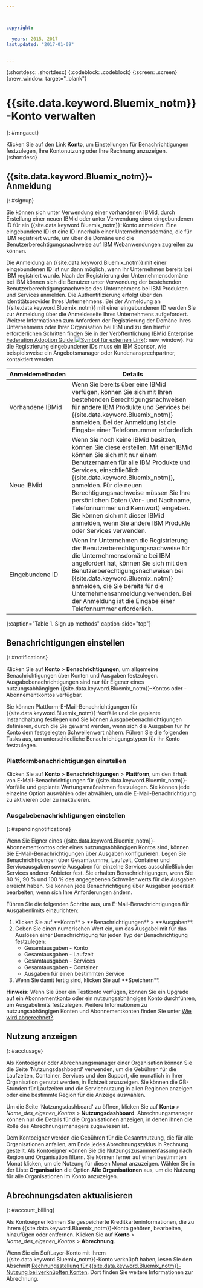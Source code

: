 ```yaml
---



copyright:

  years: 2015, 2017
lastupdated: "2017-01-09"


---
```


{:shortdesc: .shortdesc}
{:codeblock: .codeblock}
{:screen: .screen}
{:new_window: target="_blank"}

# {{site.data.keyword.Bluemix_notm}}-Konto verwalten
{: #mngacct}

Klicken Sie auf den Link **Konto**, um Einstellungen für Benachrichtigungen festzulegen, Ihre Kontonutzung oder Ihre Rechnung anzuzeigen.
{:shortdesc}

## {{site.data.keyword.Bluemix_notm}}-Anmeldung
{: #signup}

Sie können sich unter Verwendung einer vorhandenen IBMid, durch Erstellung einer neuen IBMid oder unter Verwendung einer eingebundenen ID für ein {{site.data.keyword.Bluemix_notm}}-Konto anmelden. Eine eingebundene ID ist eine ID innerhalb einer Unternehmensdomäne, die für IBM registriert wurde, um über die Domäne und die Benutzerberechtigungsnachweise auf IBM Webanwendungen zugreifen zu können.  

Die Anmeldung an {{site.data.keyword.Bluemix_notm}} mit einer eingebundenen ID ist nur dann möglich, wenn Ihr Unternehmen bereits bei IBM registriert wurde.  Nach der Registrierung der Unternehmensdomäne bei IBM können sich die Benutzer unter Verwendung der bestehenden Benutzerberechtigungsnachweise des Unternehmens bei IBM Produkten und Services anmelden. Die Authentifizierung erfolgt über den Identitätsprovider Ihres Unternehmens. Bei der Anmeldung an {{site.data.keyword.Bluemix_notm}} mit einer eingebundenen ID werden Sie zur Anmeldung über die Anmeldeseite Ihres Unternehmens aufgefordert. Weitere Informationen zum Anfordern der Registrierung der Domäne Ihres Unternehmens oder Ihrer Organisation bei IBM und zu den hierfür erforderlichen Schritten finden Sie in der Veröffentlichung [IBMid Enterprise Federation Adoption Guide ![Symbol für externen Link](../icons/launch-glyph.svg)](https://ibm.box.com/v/IBMid-Federation-Guide){: new_window}. Für die Registrierung eingebundener IDs muss ein IBM Sponsor, wie beispielsweise ein Angebotsmanager oder Kundenansprechpartner, kontaktiert werden.

| Anmeldemethoden | Details |    
|-----------------|---------|
|Vorhandene IBMid | Wenn Sie bereits über eine IBMid verfügen, können Sie sich mit Ihren bestehenden Berechtigungsnachweisen für andere IBM Produkte und Services bei {{site.data.keyword.Bluemix_notm}} anmelden. Bei der Anmeldung ist die Eingabe einer Telefonnummer erforderlich. |
|Neue IBMid | Wenn Sie noch keine IBMid besitzen, können Sie diese erstellen. Mit einer IBMid können Sie sich mit nur einem Benutzernamen für alle IBM Produkte und Services, einschließlich {{site.data.keyword.Bluemix_notm}}, anmelden. Für die neuen Berechtigungsnachweise müssen Sie Ihre persönlichen Daten (Vor- und Nachname, Telefonnummer und Kennwort) eingeben. Sie können sich mit dieser IBMid anmelden, wenn Sie andere IBM Produkte oder Services verwenden.  |
|Eingebundene ID | Wenn Ihr Unternehmen die Registrierung der Benutzerberechtigungsnachweise für die Unternehmensdomäne bei IBM angefordert hat, können Sie sich mit den Benutzerberechtigungsnachweisen bei {{site.data.keyword.Bluemix_notm}} anmelden, die Sie bereits für die Unternehmensanmeldung verwenden. Bei der Anmeldung ist die Eingabe einer Telefonnummer erforderlich. |
{:caption="Table 1. Sign up methods" caption-side="top"}

## Benachrichtigungen einstellen
{: #notifications}

Klicken Sie auf **Konto** &gt; **Benachrichtigungen**, um allgemeine Benachrichtigungen über Konten und Ausgaben festzulegen. Ausgabebenachrichtigungen sind nur für Eigener eines nutzungsabhängigen {{site.data.keyword.Bluemix_notm}}-Kontos oder -Abonnementkontos verfügbar.

Sie können Plattform-E-Mail-Benachrichtigungen für {{site.data.keyword.Bluemix_notm}}-Vorfälle und die geplante Instandhaltung festlegen und Sie können Ausgabebenachrichtigungen definieren, durch die Sie gewarnt werden, wenn sich die Ausgaben für Ihr Konto dem festgelegten Schwellenwert nähern. Führen Sie die folgenden Tasks aus, um unterschiedliche Benachrichtigungstypen für Ihr Konto festzulegen.

### Plattformbenachrichtigungen einstellen

Klicken Sie auf **Konto** &gt; **Benachrichtigungen** &gt; **Plattform**, um den Erhalt von E-Mail-Benachrichtigungen für {{site.data.keyword.Bluemix_notm}}-Vorfälle und geplante Wartungsmaßnahmen festzulegen. Sie können jede einzelne Option auswählen oder abwählen, um die E-Mail-Benachrichtigung zu aktivieren oder zu inaktivieren.

<!-- staging only

**Note**: You are always alerted by email about emergencies and pricing changes.

On the **Platform** tab you can also customize notifications for your orgs, spaces, or applications. Complete the following steps to add a customized notification:

<ol>
<li>Select **Add a Notification**.</li>
<li>Use the search field to find the org, application, service, or resource that you want to set a notification for, or expand the item in the pre-populated list.</li>
<li>Select *Email* to set the notification type.</li>
</ol>

staging only end -->

### Ausgabebenachrichtigungen einstellen
{: #spendingnotifications}

Wenn Sie Eigner eines {{site.data.keyword.Bluemix_notm}}-Abonnementkontos oder eines nutzungsabhängigen Kontos sind, können Sie E-Mail-Benachrichtigungen über Ausgaben konfigurieren. Legen Sie Benachrichtigungen über Gesamtsumme, Laufzeit, Container und Serviceausgaben sowie Ausgaben für einzelne Services ausschließlich der Services anderer Anbieter fest. Sie erhalten Benachrichtigungen, wenn Sie 80 %, 90 % und 100 % des angegebenen Schwellenwerts für die Ausgaben erreicht haben. Sie können jede Benachrichtigung über Ausgaben jederzeit bearbeiten, wenn sich Ihre Anforderungen ändern.

Führen Sie die folgenden Schritte aus, um E-Mail-Benachrichtigungen für Ausgabenlimits einzurichten:

<ol>
<li>Klicken Sie auf **Konto** &gt; **Benachrichtigungen** &gt; **Ausgaben**.</li>
<li>Geben Sie einen numerischen Wert ein, um das Ausgabelimit für das Auslösen einer Benachrichtigung für jeden Typ der Benachrichtigung festzulegen:<br />
<ul>
<li>Gesamtausgaben - Konto</li>
<li>Gesamtausgaben - Laufzeit</li>
<li>Gesamtausgaben - Services</li>
<li>Gesamtausgaben - Container</li>
<li>Ausgaben für einen bestimmten Service</li>
</ul>
</li>
<li>Wenn Sie damit fertig sind, klicken Sie auf **Speichern**.</li>
</ol>

**Hinweis:** Wenn Sie über ein Testkonto verfügen, können Sie ein Upgrade auf ein Abonnementkonto oder ein nutzungsabhängiges Konto durchführen, um Ausgabelimits festzulegen. Weitere Informationen zu nutzungsabhängigen Konten und Abonnementkonten finden Sie unter [Wie wird abgerechnet?](/docs/pricing/index.html#pay-accounts).

## Nutzung anzeigen
{: #acctusage}

Als Kontoeigner oder Abrechnungsmanager einer Organisation können Sie die Seite 'Nutzungsdashboard' verwenden, um die Gebühren für die Laufzeiten, Container, Services und den Support, die monatlich in Ihrer Organisation genutzt werden, in Echtzeit anzuzeigen. Sie können die GB-Stunden für Laufzeiten und die Servicenutzung in allen Regionen anzeigen oder eine bestimmte Region für die Anzeige auswählen.

Um die Seite 'Nutzungsdashboard' zu öffnen, klicken Sie auf **Konto** &gt; *Name_des_eigenen_Kontos* &gt; **Nutzungsdashboard**. Abrechnungsmanager können nur die Details für die Organisationen anzeigen, in denen ihnen die Rolle des Abrechnungsmanagers zugewiesen ist.

Dem Kontoeigner werden die Gebühren für die Gesamtnutzung, die für alle Organisationen anfallen, am Ende jedes Abrechnungszyklus in Rechnung gestellt. Als Kontoeigner können Sie die Nutzungszusammenfassung nach Region und Organisation filtern. Sie können ferner auf einen bestimmten Monat klicken, um die Nutzung für diesen Monat anzuzeigen. Wählen Sie in der Liste **Organisation** die Option **Alle Organisationen** aus, um die Nutzung für alle Organisationen im Konto anzuzeigen.

## Abrechnungsdaten aktualisieren
{: #account_billing}

Als Kontoeigner können Sie gespeicherte Kreditkarteninformationen, die zu Ihrem {{site.data.keyword.Bluemix_notm}}-Konto gehören, bearbeiten, hinzufügen oder entfernen. Klicken Sie auf **Konto** &gt; *Name_des_eigenen_Kontos* &gt; **Abrechnung**.

Wenn Sie ein SoftLayer-Konto mit Ihrem {{site.data.keyword.Bluemix_notm}}-Konto verknüpft haben, lesen Sie den Abschnitt [Rechnungsstellung für {{site.data.keyword.Bluemix_notm}}-Nutzung bei verknüpften Konten](/docs/admin/softlayerlink.html#bill_usage). Dort finden Sie weitere Informationen zur Abrechnung.

